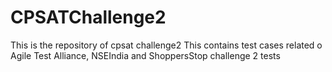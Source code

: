 # CPSATChallenge2
This is the repository of cpsat challenge2
This contains test cases related o Agile Test Alliance, NSEIndia and ShoppersStop challenge 2 tests
